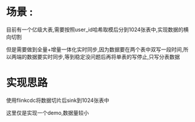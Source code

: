 # 场景 :
目前有一个亿级大表,需要按照user_id哈希取模后分到1024张表中,实现数据的横向切割

但是需要做到全量+增量一体化实时同步,因为数据要在两个表中双写一段时间,所以两端的数据要实时同步,等到稳定没问题后再将单表的写停止,只写分表数据

# 实现思路
使用flinkcdc将数据切片后sink到1024张表中

这里仅是实现一个demo,数据量较小